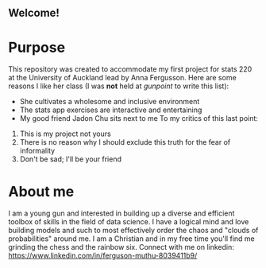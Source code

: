 ## Welcome!
# Purpose
This repository was created to accommodate my first project for stats 220 at the University of Auckland lead by Anna Fergusson.
Here are some reasons I like her class (I was ****not**** held at _gunpoint_ to write this list):
* She cultivates a wholesome and inclusive environment
* The stats app exercises are interactive and entertaining
* My good friend Jadon Chu sits next to me
To my critics of this last point:
1. This is my project not yours
2. There is no reason why I should exclude this truth for the fear of informality
3. Don't be sad; I'll be your friend
# About me
I am a young gun and interested in building up a diverse and efficient toolbox of skills in the field of data science. I have a logical mind and love building models and such to most effectively order the chaos and "clouds of probabilities" around me. I am a Christian and in my free time you'll find me grinding the chess and the rainbow six.
Connect with me on linkedin: https://www.linkedin.com/in/ferguson-muthu-8039411b9/
